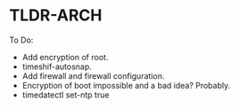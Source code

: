 # TLDR-ARCH


To Do:
- Add encryption of root.
- timeshif-autosnap.
- Add firewall and firewall configuration.
- Encryption of boot impossible and a bad idea? Probably.
- timedatectl set-ntp true
